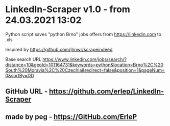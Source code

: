 # LinkedIn-Scraper v1.0 - from 24.03.2021 13:02

Python script saves "python Brno" jobs offers from https://linkedin.com to .xls

Inspired by https://github.com/jhnwr/scrapeindeed

Base search URL https://www.linkedin.com/jobs/search/?distance=10&geoId=101164731&keywords=python&location=Brno%2C%20South%20Moravia%2C%20Czechia&redirect=false&position=1&pageNum=0&sortBy=DD

## GitHub URL - https://github.com/erlep/LinkedIn-Scraper

## made by peg - https://GitHub.com/ErleP
